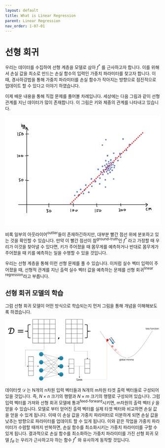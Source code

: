 ```yaml
---
layout: default
title: What is Linear Regression
parent: Linear Regression
nav_order: 1-07-01
---
```


# 선형 회귀

우리는 데이터를 수집하여 선형 계층을 모델로 삼아 $f^*$ 를 근사하고자 합니다.
이를 위해서 손실 값을 최소로 만드는 손실 함수의 입력인 가중치 파라미터를 찾고자 합니다.
이때, 경사하강법을 통해 가중치 파라미터를 손실 함수가 작아지는 방향으로 점진적으로 업데이트 할 수 있다고 이야기 하였습니다.

이제 배운 내용을 통해 직접 문제를 풀어볼 차례입니다.
세상에는 다음 그림과 같이 선형 관계를 지닌 데이터가 많이 존재합니다.
이 그림은 키와 체중의 관계를 나타내고 있습니다.

![](../../assets/images/1-07/01-linear_regression_example.png)

비록 일부의 아웃라이어<sup>outlier</sup>들이 존재하긴하지만, 대부분 빨간 점선 위에 분포하고 있는 것을 확인할 수 있습니다.
만약 이 빨간 점선이 참<sup>ground-truth</sup>인 $f^*$ 라고 가정할 때 우리가 이것을 찾아낼 수 있다면, 키가 주어졌을 때 몸무게를 예측하거나 반대로 몸무게가 주어졌을 때 키를 예측하는 일을 수행할 수 있을 것입니다.

우리는 선형 계층을 통해 이런 선형 문제를 풀 수 있습니다.
이처럼 실수 벡터 입력이 주어졌을 때, 선형적 관계를 지닌 출력 실수 벡터 값을 예측하는 문제를 선형 회귀<sup>linear regression</sup>라고 부릅니다.

## 선형 회귀 모델의 학습

그럼 선형 회귀 모델이 어떤 방식으로 학습되는지 먼저 그림을 통해 개념을 이해해보도록 하겠습니다.

![](../../assets/images/1-07/01-linear_regression_overview.png)


데이터셋 $\mathcal{D}$ 는 N개의 n차원 입력 벡터들과 N개의 m차원 타겟 출력 벡터들로 구성되어 있을 것입니다.
즉, $N\times{n}$ 크기의 행렬과 $N\times{m}$ 크기의 행렬로 구성되어 있습니다.
그럼 입력 벡터를 가져와 선형 회귀 모델에 통과<sup>feed-forward</sup>시키면, m차원의 출력 벡터 $\hat{y}$ 을 얻을 수 있습니다.
모델로 부터 얻어진 출력 벡터를 실제 타겟 벡터와 비교하면 손실 값을 얻을 수 있게 됩니다.
이때 이 손실 값을 가중치 파라미터로 미분하게 되면 손실 값을 낮추는 방향으로 파라미터를 업데이트 할 수 있게 됩니다.
이와 같은 작업을 가중치 파라미터가 수렴할 때까지 반복하면, 손실 함수를 최소화시키는 가중치 파라미터를 구할 수 있게 됩니다.
결과적으로 손실 함수를 최소화하는 가중치 파라미터를 가진 선형 회귀 모델 $f_\theta$ 는 우리가 근사하고자 하는 함수 $f^*$ 와 유사하게 동작할 것입니다.
